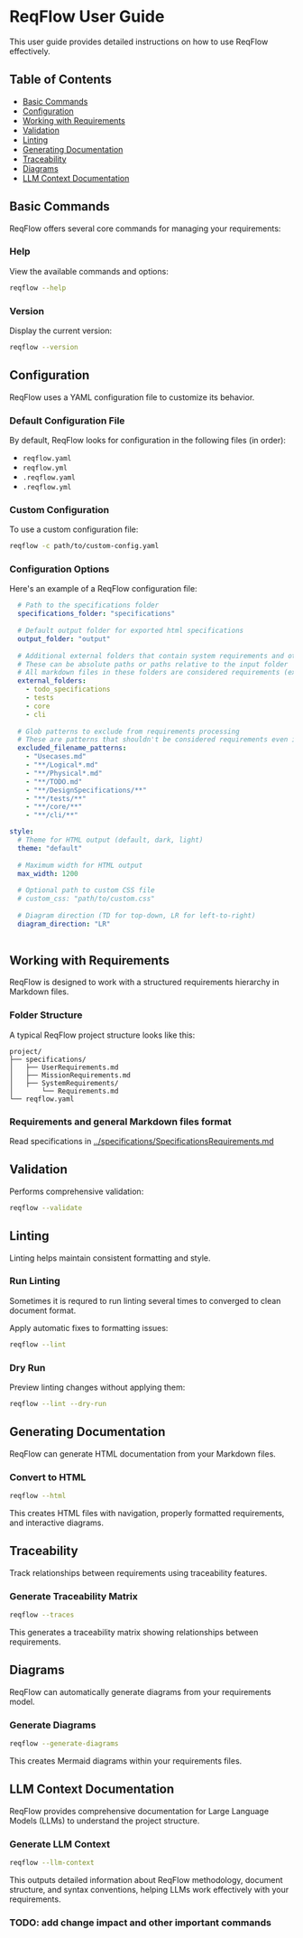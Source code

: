 # ReqFlow User Guide

This user guide provides detailed instructions on how to use ReqFlow effectively.

## Table of Contents

- [Basic Commands](#basic-commands)
- [Configuration](#configuration)
- [Working with Requirements](#working-with-requirements)
- [Validation](#validation)
- [Linting](#linting)
- [Generating Documentation](#generating-documentation)
- [Traceability](#traceability)
- [Diagrams](#diagrams)
- [LLM Context Documentation](#llm-context-documentation)

## Basic Commands

ReqFlow offers several core commands for managing your requirements:

### Help

View the available commands and options:

```bash
reqflow --help
```

### Version

Display the current version:

```bash
reqflow --version
```

## Configuration

ReqFlow uses a YAML configuration file to customize its behavior.

### Default Configuration File

By default, ReqFlow looks for configuration in the following files (in order):
- `reqflow.yaml`
- `reqflow.yml`
- `.reqflow.yaml`
- `.reqflow.yml`

### Custom Configuration

To use a custom configuration file:

```bash
reqflow -c path/to/custom-config.yaml
```

### Configuration Options

Here's an example of a ReqFlow configuration file:

```yaml
  # Path to the specifications folder
  specifications_folder: "specifications"
  
  # Default output folder for exported html specifications
  output_folder: "output"
  
  # Additional external folders that contain system requirements and other files
  # These can be absolute paths or paths relative to the input folder
  # All markdown files in these folders are considered requirements (except those matching exclusion patterns)
  external_folders:
    - todo_specifications
    - tests
    - core
    - cli
      
  # Glob patterns to exclude from requirements processing
  # These are patterns that shouldn't be considered requirements even if they're in specifications or external folders
  excluded_filename_patterns:
    - "Usecases.md"
    - "**/Logical*.md"
    - "**/Physical*.md"
    - "**/TODO.md"
    - "**/DesignSpecifications/**"        
    - "**/tests/**"    
    - "**/core/**"    
    - "**/cli/**"            

style:
  # Theme for HTML output (default, dark, light)
  theme: "default"
  
  # Maximum width for HTML output
  max_width: 1200
  
  # Optional path to custom CSS file
  # custom_css: "path/to/custom.css"
  
  # Diagram direction (TD for top-down, LR for left-to-right)
  diagram_direction: "LR"
  
```

## Working with Requirements

ReqFlow is designed to work with a structured requirements hierarchy in Markdown files.

### Folder Structure

A typical ReqFlow project structure looks like this:

```
project/
├── specifications/
│   ├── UserRequirements.md
│   ├── MissionRequirements.md
│   ├── SystemRequirements/
│       └── Requirements.md
└── reqflow.yaml
```

### Requirements and general Markdown files format

Read specifications in [../specifications/SpecificationsRequirements.md](../specifications/SpecificationsRequirements.md)


## Validation

Performs comprehensive validation:

```bash
reqflow --validate
```

## Linting

Linting helps maintain consistent formatting and style.

### Run Linting

Sometimes it is requred to run linting several times to converged to clean document format.

Apply automatic fixes to formatting issues:

```bash
reqflow --lint
```

### Dry Run

Preview linting changes without applying them:

```bash
reqflow --lint --dry-run
```

## Generating Documentation

ReqFlow can generate HTML documentation from your Markdown files.

### Convert to HTML

```bash
reqflow --html
```

This creates HTML files with navigation, properly formatted requirements, and interactive diagrams.

## Traceability

Track relationships between requirements using traceability features.

### Generate Traceability Matrix

```bash
reqflow --traces
```

This generates a traceability matrix showing relationships between requirements.

## Diagrams

ReqFlow can automatically generate diagrams from your requirements model.

### Generate Diagrams

```bash
reqflow --generate-diagrams
```

This creates Mermaid diagrams within your requirements files.

## LLM Context Documentation

ReqFlow provides comprehensive documentation for Large Language Models (LLMs) to understand the project structure.

### Generate LLM Context

```bash
reqflow --llm-context
```

This outputs detailed information about ReqFlow methodology, document structure, and syntax conventions, helping LLMs work effectively with your requirements.

### TODO: add change impact and other important commands 
